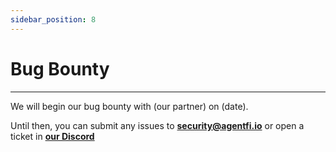 ```yaml
---
sidebar_position: 8
---
```


# Bug Bounty
---

We will begin our bug bounty with (our partner) on (date).

Until then, you can submit any issues to **security@agentfi.io** or open a ticket in [**our Discord**](https://discord.agentfi.io)
